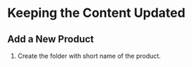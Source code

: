 # Keeping the Content Updated

## Add a New Product
1. Create the folder with short name of the product.
